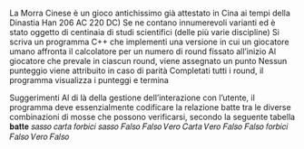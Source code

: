La
Morra Cinese è un gioco antichissimo già attestato in
Cina ai tempi della Dinastia Han 206 AC 220 DC) Se
ne contano innumerevoli varianti ed è stato oggetto di
centinaia di studi scientifici (delle più varie discipline)
Si
scriva un programma C++ che implementi una
versione in cui un giocatore umano affronta il
calcolatore per un numero di round fissato all’inizio Al
giocatore che prevale in ciascun round, viene assegnato
un punto Nessun punteggio viene attribuito in caso di
parità Completati tutti i round, il programma visualizza
i punteggi e termina

Suggerimenti
Al di là della gestione dell’interazione
con l’utente, il programma deve essenzialmente
codificare la relazione batte tra le diverse combinazioni
di mosse che possono verificarsi, secondo la seguente
tabella
𝐛𝐚𝐭𝐭𝐞
𝑠𝑎𝑠𝑠𝑜
𝑐𝑎𝑟𝑡𝑎
𝑓𝑜𝑟𝑏𝑖𝑐𝑖
𝑠𝑎𝑠𝑠𝑜
𝐹𝑎𝑙𝑠𝑜
𝐹𝑎𝑙𝑠𝑜
𝑉𝑒𝑟𝑜
𝐶𝑎𝑟𝑡𝑎
𝑉𝑒𝑟𝑜
𝐹𝑎𝑙𝑠𝑜
𝐹𝑎𝑙𝑠𝑜
𝑓𝑜𝑟𝑏𝑖𝑐𝑖
𝐹𝑎𝑙𝑠𝑜
𝑉𝑒𝑟𝑜
𝐹𝑎𝑙𝑠𝑜
